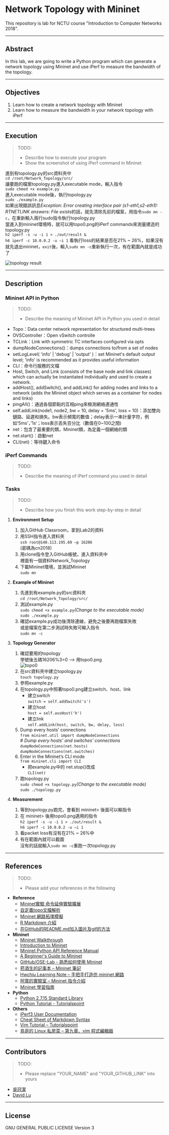 # Network Topology with Mininet

This repository is lab for NCTU course "Introduction to Computer Networks 2018".

---
## Abstract

In this lab, we are going to write a Python program which can generate a network topology using Mininet and use iPerf to measure the bandwidth of the topology.

---
## Objectives

1. Learn how to create a network topology with Mininet
2. Learn how to measure the bandwidth in your network topology with iPerf

---
## Execution

> TODO: 
> * Describe how to execute your program
> * Show the screenshot of using iPerf command in Mininet

進到有topology.py的src資料夾中  
`cd /root/Network_Topology/src/`  
讓要跑的檔案topology.py進入executable mode，輸入指令  
`sudo chmod +x example.py`  
進入executable mode後，執行topology.py  
`sudo ./example.py`  
如果出現錯誤訊息*Exception: Error creating interface pair (s1-eth1,s2-eth1): RTNETLINK answers: File exists*的話，就先清除先前的檔案，用指令`sudo mn -c`，在重新輸入兩行sudo指令執行topology.py  
當進入到mininet環境時，就可以用topo0.png的iPerf commands來測量建造的topology.py  
`h2 iperf -s -u -i 1 > ./out/result &`  
`h6 iperf -c 10.0.0.2 -u –i 1`
看執行loss的結果是否在21% ~ 26%，如果沒有就先退出mininet，`exit`後，輸入`sudo mn -c`重新執行一次，有在範圍內就是成功了   
  
![topology result](https://github.com/nctucn/lab2-kuanchiehwu/blob/master/topology%20result.png)

---
## Description

### Mininet API in Python

> TODO:
> * Describe the meaning of Mininet API in Python you used in detail

* Topo：Data center network representation for structured multi-trees  
* OVSController：Open vSwitch controlle  
* TCLink：Link with symmetric TC interfaces configured via opts  
* dumpNodeConnections()：dumps connections to/from a set of nodes  
* setLogLevel( 'info' | 'debug' | 'output' )：set Mininet's default output level; 'info' is recommended as it provides useful information  
* CLI：命令行服務的文檔  
* Host, Switch, and Link (consists of the base node and link classes) which can actually be instantiated individually and used to create a network.  
* addHost(), addSwitch(), and addLink() for adding nodes and links to a network (adds the Mininet object which serves as a container for nodes and links)  
* pingAll()：通過各個節點的互相ping來檢測網絡連通性  
* self.addLink(node1, node2, bw = 10, delay = '5ms', loss = 10)：添加雙向鏈路、延遲和損失。bw表示頻寬的數值；delay表示一串計量字符，例如‘5ms'，’1s‘；loss表示丟失百分比（數值在0~100之間)  
* net：包含了最重要的類，Mininet類，為定義一個網絡的類  
* net.start()：啟動net  
* CLI(net)：等待鍵入命令  

### iPerf Commands

> TODO:
> * Describe the meaning of iPerf command you used in detail


### Tasks

> TODO:
> * Describe how you finish this work step-by-step in detail

1. **Environment Setup**

   1) 加入GitHub Classroom，拿到Lab2的資料
   2) 用SSH指令進入資料夾  
      `ssh root@140.113.195.69 –p 16206`  
      (密碼為cn2018)
   3) 用clone指令登入GitHub帳號，進入資料夾中  
      裡面有一個資料Network_Topology
   4) 下載Mininet環境，並測試Mininet  
      `sudo mn`
    

2. **Example of Mininet**

   1) 先進到有example.py的src資料夾  
     `cd /root/Network_Topology/src/`  
   2) 測試example.py  
     `sudo chmod +x example.py`*(Change to the executable mode)*  
     `sudo ./example.py`  
   3) 確認example.py成功後清除連線，避免之後要再跑檔案失敗  
      或是檔案在第二步測試時失敗可輸入指令  
     `sudo mn -c`


3. **Topology Generator**

   1) 確認要用的topology  
      學號後五碼16206%3=0 --> 用topo0.png  
      ![topo0](https://github.com/nctucn/lab2-kuanchiehwu/blob/master/src/topo/topo0.png)
   2) 在src資料夾中建立topology.py  
      `touch topology.py`  
   3) 參照example.py  
   4) 在topology.py中照著topo0.png建立switch、host、link  
      * 建立switch  
        `switch = self.addSwitch('s')`  
      * 建立host  
        `host = self.assHost('h')`  
      * 建立link  
        `self.addLink(host, switch, bw, delay, loss)`  
   5) Dump every hosts’ connections  
      `from mininet.util import dumpNodeConnections`  
      \# *Dump every hosts’ and switches’ connections*  
      `dumpNodeConnections(net.hosts)`  
      `dumpNodeConnections(net.switches)`  
   6) Enter in the Mininet’s CLI mode  
      `from mininet.cli import CLI`
      * 把example.py中的 net.stop()改成  
      `CLI(net)`  
   7) 跑topology.py  
      `sudo chmod +x topology.py`*(Change to the executable mode)*  
      `sudo ./topology.py`  


4. **Measurement**  

   1) 等到topology.py跑完，會看到 mininet> 後面可以輸指令  
   2) 在 mininet> 後用topo0.png適用的指令  
      `h2 iperf -s -u -i 1 > ./out/result &`  
      `h6 iperf -c 10.0.0.2 -u –i 1`  
   3) 看packet loss有沒有在21% ~ 26%中  
   4) 有在範圍內就可以截圖  
      沒有的話就輸入`sudo mn -c`重跑一次topology.py

---
## References

> TODO: 
> * Please add your references in the following
* **Reference**
    * [Mininet實驗 命令延伸實驗擴展](https://www.cnblogs.com/qq952693358/p/5882931.html)
    * [自定義topo文檔解析](https://hk.saowen.com/a/bec15fcc5f83404bce2c3724394fa8e8e9404d8d52f049a925517f770619ff80)
    * [Mininet 網路拓墣模擬](https://ithelp.ithome.com.tw/articles/10197633)
    * [R Markdown 介紹](https://bookdown.org/tpemartin/rmarkdown_intro/markdown-syntax.html)  
    * [在GitHub的README.md加入圖片及gif的方法](https://medium.com/@stephyang/在github的readme-md加入圖片及gif的方法-7282a4a63141)
* **Mininet**
    * [Mininet Walkthrough](http://mininet.org/walkthrough/)
    * [Introduction to Mininet](https://github.com/mininet/mininet/wiki/Introduction-to-Mininet)
    * [Mininet Python API Reference Manual](http://mininet.org/api/annotated.html)
    * [A Beginner's Guide to Mininet](https://opensourceforu.com/2017/04/beginners-guide-mininet/)
    * [GitHub/OSE-Lab - 熟悉如何使用 Mininet](https://github.com/OSE-Lab/Learning-SDN/blob/master/Mininet/README.md)
    * [菸酒生的記事本 – Mininet 筆記](https://blog.laszlo.tw/?p=81)
    * [Hwchiu Learning Note – 手把手打造仿 mininet 網路](https://hwchiu.com/setup-mininet-like-environment.html)
    * [阿寬的實驗室 – Mininet 指令介紹](https://ting-kuan.blog/2017/11/09/%E3%80%90mininet%E6%8C%87%E4%BB%A4%E4%BB%8B%E7%B4%B9%E3%80%91/)
    * [Mininet 學習指南](https://www.sdnlab.com/11495.html)
* **Python**
    * [Python 2.7.15 Standard Library](https://docs.python.org/2/library/index.html)
    * [Python Tutorial - Tutorialspoint](https://www.tutorialspoint.com/python/)
* **Others**
    * [iPerf3 User Documentation](https://iperf.fr/iperf-doc.php#3doc)
    * [Cheat Sheet of Markdown Syntax](https://www.markdownguide.org/cheat-sheet)
    * [Vim Tutorial – Tutorialspoint](https://www.tutorialspoint.com/vim/index.htm)
    * [鳥哥的 Linux 私房菜 – 第九章、vim 程式編輯器](http://linux.vbird.org/linux_basic/0310vi.php)

---
## Contributors

> TODO:
> * Please replace "YOUR_NAME" and "YOUR_GITHUB_LINK" into yours

* [吳冠潔](https://github.com/)
* [David Lu](https://github.com/yungshenglu)

---
## License

GNU GENERAL PUBLIC LICENSE Version 3
